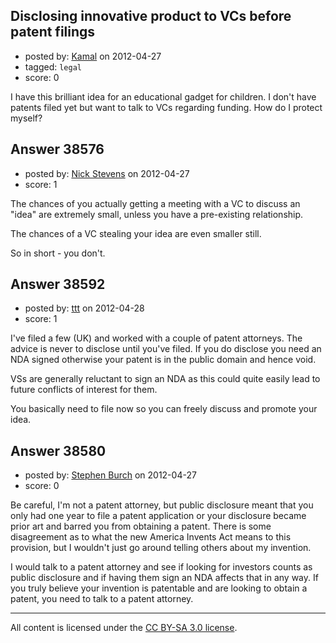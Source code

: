 ## Disclosing innovative product to VCs before patent filings

- posted by: [Kamal](https://stackexchange.com/users/-1/17708-kamal) on 2012-04-27
- tagged: `legal`
- score: 0

I have this brilliant idea for an educational gadget for children. I don't have patents filed yet but want to talk to VCs regarding funding. How do I protect myself?


## Answer 38576

- posted by: [Nick Stevens](https://stackexchange.com/users/-1/15902-nick-stevens) on 2012-04-27
- score: 1

The chances of you actually getting a meeting with a VC to discuss an "idea" are extremely small, unless you have a pre-existing relationship.

The chances of a VC stealing your idea are even smaller still.

So in short - you don't.


## Answer 38592

- posted by: [ttt](https://stackexchange.com/users/-1/4566-ttt) on 2012-04-28
- score: 1

I've filed a few (UK) and worked with a couple of patent attorneys. The advice is never to disclose until you've filed. If you do disclose you need an NDA signed otherwise your patent is in the public domain and hence void.

VSs are generally reluctant to sign an NDA as this could quite easily lead to future conflicts of interest for them.

You basically need to file now so you can freely discuss and promote your idea.


## Answer 38580

- posted by: [Stephen Burch](https://stackexchange.com/users/-1/13763-stephen-burch) on 2012-04-27
- score: 0

Be careful, I'm not a patent attorney, but public disclosure meant that you only had one year to file a patent application or your disclosure became prior art and barred you from obtaining a patent. There is some disagreement as to what the new America Invents Act means to this provision, but I wouldn't just go around telling others about my invention.

I would talk to a patent attorney and see if looking for investors counts as public disclosure and if having them sign an NDA affects that in any way. If you truly believe your invention is patentable and are looking to obtain a patent, you need to talk to a patent attorney. 



---

All content is licensed under the [CC BY-SA 3.0 license](https://creativecommons.org/licenses/by-sa/3.0/).
